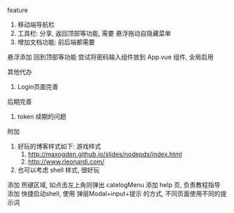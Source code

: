 feature
1. 移动端导航栏
2. 工具栏: 分享, 返回顶部等功能, 需要 悬浮拖动自隐藏菜单
3. 增加文档功能: 前后端都需要

悬浮添加 回到顶部等功能
尝试将密码输入组件放到 App.vue 组件, 全局启用

其他代办
1. Login页面完善

后期完善
1. token 续期的问题


附加
1. 好玩的博客样式如下: 游戏样式
   1. http://maxogden.github.io/slides/nodepdx/index.html
   2. http://www.rleonardi.com/
2. 也可以考虑 shell 样式, 很好玩


添加 热键区域, 如点击左上角则弹出 catelogMenu
添加 help 页, 负责教程指导
添加 快捷启动shell, 使用 弹层Modal+input+提示 的方式, 不同页面使用不同的提示词
